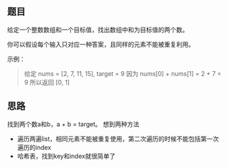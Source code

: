 ## 题目

给定一个整数数组和一个目标值，找出数组中和为目标值的两个数。

你可以假设每个输入只对应一种答案，且同样的元素不能被重复利用。

示例：

> 给定 nums = [2, 7, 11, 15], target = 9
  因为 nums[0] + nums[1] = 2 + 7 = 9
  所以返回 [0, 1]

## 思路

找到两个数a和b，a + b = target。
想到两种方法
- 遍历两遍list，相同元素不能被重复使用，第二次遍历的时候不能包括第一次遍历的index
- 哈希表，找到key和index就很简单了
